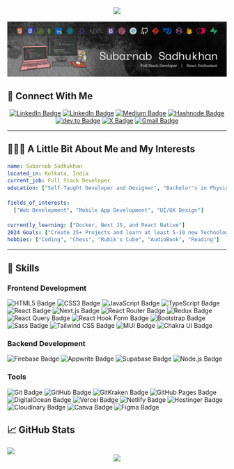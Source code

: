 
<div align="center" >
  <img  src="https://capsule-render.vercel.app/api?type=waving&color=gradient&height=100&section=header" />
</div>

[![Header](https://raw.githubusercontent.com/subarnabsadhukhan/assets/main/linkedin_cover.png "Header")](https://subarnabsadhukhan.com/)

## 💬 Connect With Me

<div align="center">
<!-- My Website -->
<a target="_blank" href="https://subarnabsadhukhan.com/">
   <img src="https://custom-icon-badges.demolab.com/badge/Portfolio-8364cc?logo=coding&logoColor=fff&style=flat" alt="LinkedIn Badge" height="30"></a>
<!-- LinkedIn --> 
<a href="https://www.linkedin.com/in/subarnabsadhukhan/">
  <img src="https://img.shields.io/badge/LinkedIn-0A66C2?logo=linkedin&logoColor=fff&style=flat" alt="LinkedIn Badge" height="30"></a>
<!-- Medium -->
<a href="https://medium.com/@subarnabsadhukhan">
  <img src="https://img.shields.io/badge/Medium-272b33?logo=medium&logoColor=fff&style=flat" alt="Medium Badge" height="30"></a>
<!-- Hashnode -->
<a href="https://subarnab.com/">
  <img src="https://img.shields.io/badge/Hashnode-2962FF?logo=hashnode&logoColor=fff&style=flat" alt="Hashnode Badge" height="30"></a>
<!-- Dev.to -->
<a href="https://dev.to/subarnabsadhukhan">
  <img src="https://img.shields.io/badge/dev.to-272b33?logo=devdotto&logoColor=fff&style=flat" alt="dev.to Badge" height="30"></a>
<!-- Twitter -->
<a href="https://twitter.com/SubarnabS">
  <img src="https://img.shields.io/badge/Twitter-272b33?logo=x&logoColor=fff&style=flat" alt="X Badge" height="30"></a>
<!-- Gmail -->
<a href="mailto:hello@subarnab.in">
  <img src="https://img.shields.io/badge/Gmail-EA4335?logo=gmail&logoColor=fff&style=flat" alt="Gmail Badge" height="30"></a>
</div>

---

## 👨🏻‍💻 A Little Bit About Me and My Interests

```yaml
name: Subarnab Sadhukhan
located_in: Kolkata, India
current_job: Full Stack Developer
education: ["Self-Taught Developer and Designer", "Bachelor's in Physics"]

fields_of_interests:
  ["Web Development", "Mobile App Development", "UI/UX Design"]

currently_learning: ["Docker, Next JS, and React Native"]
2024 Goals: ["Create 25+ Projects and learn at least 5-10 new Technologies."]
hobbies: ["Coding", "Chess", "Rubik's Cube", "AudioBook", "Reading"]
```

---

## 🚀 Skills

### Frontend Development
<div>
  <img src="https://img.shields.io/badge/HTML5-E34F26?logo=html5&logoColor=fff&style=flat" alt="HTML5 Badge" height="35">
  <img src="https://img.shields.io/badge/CSS3-1572B6?logo=css3&logoColor=fff&style=flat" alt="CSS3 Badge" height="35">
  <img src="https://img.shields.io/badge/JavaScript-F7DF1E?logo=javascript&logoColor=000&style=flat" alt="JavaScript Badge" height="35">
  <img src="https://img.shields.io/badge/TypeScript-3178C6?logo=typescript&logoColor=fff&style=flat" alt="TypeScript Badge" height="35">
  <img src="https://img.shields.io/badge/React-61DAFB?logo=react&logoColor=000&style=flat" alt="React Badge" height="35">
  <img src="https://img.shields.io/badge/Next.js-000?logo=nextdotjs&logoColor=fff&style=flat" alt="Next.js Badge" height="35">
  <img src="https://img.shields.io/badge/React%20Router-CA4245?logo=reactrouter&logoColor=fff&style=flat" alt="React Router Badge" height="35">
  <img src="https://img.shields.io/badge/Redux-764ABC?logo=redux&logoColor=fff&style=flat" alt="Redux Badge" height="35">
  <img src="https://img.shields.io/badge/React%20Query-FF4154?logo=reactquery&logoColor=fff&style=flat" alt="React Query Badge" height="35">
  <img src="https://img.shields.io/badge/React%20Hook%20Form-EC5990?logo=reacthookform&logoColor=fff&style=flat" alt="React Hook Form Badge" height="35">
  <img src="https://img.shields.io/badge/Bootstrap-7952B3?logo=bootstrap&logoColor=fff&style=flat" alt="Bootstrap Badge" height="35">
  <img src="https://img.shields.io/badge/Sass-C69?logo=sass&logoColor=fff&style=flat" alt="Sass Badge" height="35">
  <img src="https://img.shields.io/badge/Tailwind%20CSS-06B6D4?logo=tailwindcss&logoColor=fff&style=flat" alt="Tailwind CSS Badge" height="35">
  <img src="https://img.shields.io/badge/MUI-007FFF?logo=mui&logoColor=fff&style=flat" alt="MUI Badge" height="35">
  <img src="https://img.shields.io/badge/Chakra%20UI-319795?logo=chakraui&logoColor=fff&style=flat" alt="Chakra UI Badge" height="35">
</div>

### Backend Development
<div>
  <img src="https://img.shields.io/badge/Firebase-FFCA28?logo=firebase&logoColor=000&style=flat" alt="Firebase Badge" height="35">
  <img src="https://img.shields.io/badge/Appwrite-FD366E?logo=appwrite&logoColor=fff&style=flat" alt="Appwrite Badge" height="35">
  <img src="https://img.shields.io/badge/Supabase-3FCF8E?logo=supabase&logoColor=fff&style=flat" alt="Supabase Badge" height="35">
  <img src="https://img.shields.io/badge/Node.js-393?logo=nodedotjs&logoColor=fff&style=flat" alt="Node.js Badge" height="35">
</div>

### Tools
<div>
  <img src="https://img.shields.io/badge/Git-F05032?logo=git&logoColor=fff&style=flat" alt="Git Badge" height="35">
  <img src="https://img.shields.io/badge/GitHub-181717?logo=github&logoColor=fff&style=flat" alt="GitHub Badge" height="35">
  <img src="https://img.shields.io/badge/GitKraken-179287?logo=gitkraken&logoColor=fff&style=flat" alt="GitKraken Badge" height="35">
  <img src="https://img.shields.io/badge/GitHub%20Pages-222?logo=githubpages&logoColor=fff&style=flat" alt="GitHub Pages Badge" height="35">
  <img src="https://img.shields.io/badge/DigitalOcean-0080FF?logo=digitalocean&logoColor=fff&style=flat" alt="DigitalOcean Badge" height="35">
  <img src="https://img.shields.io/badge/Vercel-000?logo=vercel&logoColor=fff&style=flat" alt="Vercel Badge" height="35">
  <img src="https://img.shields.io/badge/Netlify-00C7B7?logo=netlify&logoColor=fff&style=flat" alt="Netlify Badge" height="35">
  <img src="https://img.shields.io/badge/Hostinger-673DE6?logo=hostinger&logoColor=fff&style=flat" alt="Hostinger Badge" height="35">
  <img src="https://img.shields.io/badge/Cloudinary-3448C5?logo=cloudinary&logoColor=fff&style=flat" alt="Cloudinary Badge" height="35">
  <img src="https://img.shields.io/badge/Canva-00C4CC?logo=canva&logoColor=fff&style=flat" alt="Canva Badge" height="35">
  <img src="https://img.shields.io/badge/Figma-F24E1E?logo=figma&logoColor=fff&style=flat" alt="Figma Badge" height="35">
</div>

## &#x1f4c8; GitHub Stats

<img align="center" src="https://github-readme-stats.vercel.app/api/top-langs/?username=subarnabsadhukhan&hide=cmake&title_color=ffffff&text_color=c9cacc&icon_color=2bbc8a&bg_color=1d1f21&layout=compact" />  




<div align="center">
  <img  src="https://capsule-render.vercel.app/api?type=waving&color=gradient&height=100&section=footer"/>
</div>

